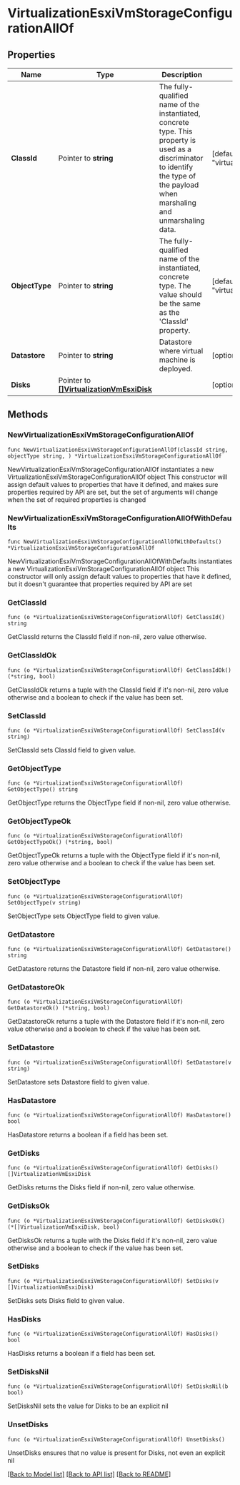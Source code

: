 # VirtualizationEsxiVmStorageConfigurationAllOf

## Properties

Name | Type | Description | Notes
------------ | ------------- | ------------- | -------------
**ClassId** | Pointer to **string** | The fully-qualified name of the instantiated, concrete type. This property is used as a discriminator to identify the type of the payload when marshaling and unmarshaling data. | [default to "virtualization.EsxiVmStorageConfiguration"]
**ObjectType** | Pointer to **string** | The fully-qualified name of the instantiated, concrete type. The value should be the same as the &#39;ClassId&#39; property. | [default to "virtualization.EsxiVmStorageConfiguration"]
**Datastore** | Pointer to **string** | Datastore where virtual machine is deployed. | [optional] 
**Disks** | Pointer to [**[]VirtualizationVmEsxiDisk**](VirtualizationVmEsxiDisk.md) |  | [optional] 

## Methods

### NewVirtualizationEsxiVmStorageConfigurationAllOf

`func NewVirtualizationEsxiVmStorageConfigurationAllOf(classId string, objectType string, ) *VirtualizationEsxiVmStorageConfigurationAllOf`

NewVirtualizationEsxiVmStorageConfigurationAllOf instantiates a new VirtualizationEsxiVmStorageConfigurationAllOf object
This constructor will assign default values to properties that have it defined,
and makes sure properties required by API are set, but the set of arguments
will change when the set of required properties is changed

### NewVirtualizationEsxiVmStorageConfigurationAllOfWithDefaults

`func NewVirtualizationEsxiVmStorageConfigurationAllOfWithDefaults() *VirtualizationEsxiVmStorageConfigurationAllOf`

NewVirtualizationEsxiVmStorageConfigurationAllOfWithDefaults instantiates a new VirtualizationEsxiVmStorageConfigurationAllOf object
This constructor will only assign default values to properties that have it defined,
but it doesn't guarantee that properties required by API are set

### GetClassId

`func (o *VirtualizationEsxiVmStorageConfigurationAllOf) GetClassId() string`

GetClassId returns the ClassId field if non-nil, zero value otherwise.

### GetClassIdOk

`func (o *VirtualizationEsxiVmStorageConfigurationAllOf) GetClassIdOk() (*string, bool)`

GetClassIdOk returns a tuple with the ClassId field if it's non-nil, zero value otherwise
and a boolean to check if the value has been set.

### SetClassId

`func (o *VirtualizationEsxiVmStorageConfigurationAllOf) SetClassId(v string)`

SetClassId sets ClassId field to given value.


### GetObjectType

`func (o *VirtualizationEsxiVmStorageConfigurationAllOf) GetObjectType() string`

GetObjectType returns the ObjectType field if non-nil, zero value otherwise.

### GetObjectTypeOk

`func (o *VirtualizationEsxiVmStorageConfigurationAllOf) GetObjectTypeOk() (*string, bool)`

GetObjectTypeOk returns a tuple with the ObjectType field if it's non-nil, zero value otherwise
and a boolean to check if the value has been set.

### SetObjectType

`func (o *VirtualizationEsxiVmStorageConfigurationAllOf) SetObjectType(v string)`

SetObjectType sets ObjectType field to given value.


### GetDatastore

`func (o *VirtualizationEsxiVmStorageConfigurationAllOf) GetDatastore() string`

GetDatastore returns the Datastore field if non-nil, zero value otherwise.

### GetDatastoreOk

`func (o *VirtualizationEsxiVmStorageConfigurationAllOf) GetDatastoreOk() (*string, bool)`

GetDatastoreOk returns a tuple with the Datastore field if it's non-nil, zero value otherwise
and a boolean to check if the value has been set.

### SetDatastore

`func (o *VirtualizationEsxiVmStorageConfigurationAllOf) SetDatastore(v string)`

SetDatastore sets Datastore field to given value.

### HasDatastore

`func (o *VirtualizationEsxiVmStorageConfigurationAllOf) HasDatastore() bool`

HasDatastore returns a boolean if a field has been set.

### GetDisks

`func (o *VirtualizationEsxiVmStorageConfigurationAllOf) GetDisks() []VirtualizationVmEsxiDisk`

GetDisks returns the Disks field if non-nil, zero value otherwise.

### GetDisksOk

`func (o *VirtualizationEsxiVmStorageConfigurationAllOf) GetDisksOk() (*[]VirtualizationVmEsxiDisk, bool)`

GetDisksOk returns a tuple with the Disks field if it's non-nil, zero value otherwise
and a boolean to check if the value has been set.

### SetDisks

`func (o *VirtualizationEsxiVmStorageConfigurationAllOf) SetDisks(v []VirtualizationVmEsxiDisk)`

SetDisks sets Disks field to given value.

### HasDisks

`func (o *VirtualizationEsxiVmStorageConfigurationAllOf) HasDisks() bool`

HasDisks returns a boolean if a field has been set.

### SetDisksNil

`func (o *VirtualizationEsxiVmStorageConfigurationAllOf) SetDisksNil(b bool)`

 SetDisksNil sets the value for Disks to be an explicit nil

### UnsetDisks
`func (o *VirtualizationEsxiVmStorageConfigurationAllOf) UnsetDisks()`

UnsetDisks ensures that no value is present for Disks, not even an explicit nil

[[Back to Model list]](../README.md#documentation-for-models) [[Back to API list]](../README.md#documentation-for-api-endpoints) [[Back to README]](../README.md)


